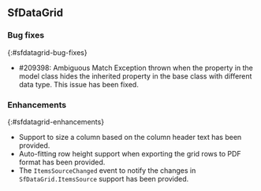 ## SfDataGrid

### Bug fixes
{:#sfdatagrid-bug-fixes}

* \#209398: Ambiguous Match Exception thrown when the property in the model class hides the inherited property in the base class with different data type. This issue has been fixed.

### Enhancements
{:#sfdatagrid-enhancements}

* Support to size a column based on the column header text has been provided.
* Auto-fitting row height support when exporting the grid rows to PDF format has been provided.
* The `ItemsSourceChanged` event to notify the changes in `SfDataGrid.ItemsSource` support has been provided.